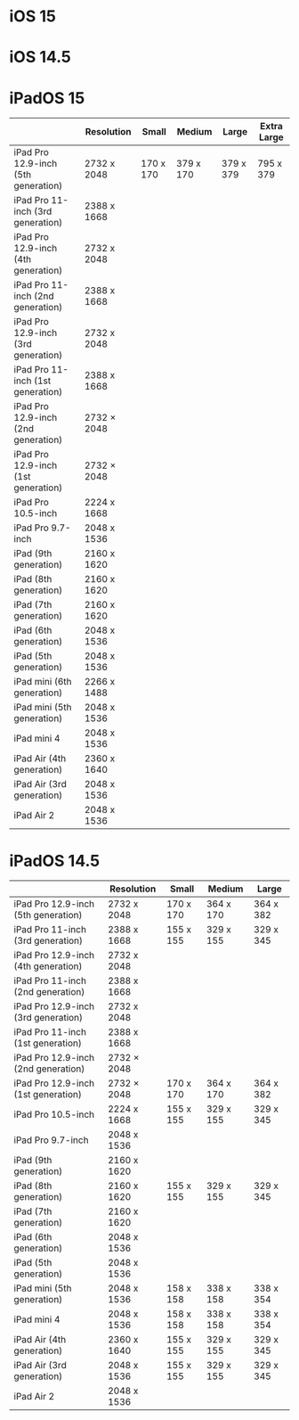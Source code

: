 # iOS 15

# iOS 14.5

# iPadOS 15

||Resolution|Small|Medium|Large|Extra Large|
|-|-|-|-|-|-|
|iPad Pro 12.9-inch (5th generation)|2732 x 2048|170 x 170|379 x 170|379 x 379|795 x 379|
|iPad Pro 11-inch (3rd generation)|2388 x 1668|||||
|iPad Pro 12.9-inch (4th generation)|2732 x 2048|||||
|iPad Pro 11-inch (2nd generation)|2388 x 1668|||||
|iPad Pro 12.9-inch (3rd generation)|2732 x 2048|||||
|iPad Pro 11-inch (1st generation)|2388 x 1668|||||
|iPad Pro 12.9-inch (2nd generation)|2732 × 2048|||||
|iPad Pro 12.9-inch (1st generation)|2732 × 2048|||||
|iPad Pro 10.5-inch|2224 x 1668|||||
|iPad Pro 9.7-inch|2048 x 1536|||||
|iPad (9th generation)|2160 x 1620|||||
|iPad (8th generation)|2160 x 1620|||||
|iPad (7th generation)|2160 x 1620|||||
|iPad (6th generation)|2048 x 1536|||||
|iPad (5th generation)|2048 x 1536|||||
|iPad mini (6th generation)|2266 x 1488||||
|iPad mini (5th generation)|2048 x 1536|||||
|iPad mini 4|2048 x 1536||||
|iPad Air (4th generation)|2360 x 1640|||||
|iPad Air (3rd generation)|2048 x 1536|||||
|iPad Air 2|2048 x 1536|||||

# iPadOS 14.5

||Resolution|Small|Medium|Large|
|-|-|-|-|-|
|iPad Pro 12.9-inch (5th generation)|2732 x 2048|170 x 170|364 x 170|364 x 382|
|iPad Pro 11-inch (3rd generation)|2388 x 1668|155 x 155|329 x 155|329 x 345|
|iPad Pro 12.9-inch (4th generation)|2732 x 2048||||
|iPad Pro 11-inch (2nd generation)|2388 x 1668||||
|iPad Pro 12.9-inch (3rd generation)|2732 x 2048||||
|iPad Pro 11-inch (1st generation)|2388 x 1668||||
|iPad Pro 12.9-inch (2nd generation)|2732 × 2048||||
|iPad Pro 12.9-inch (1st generation)|2732 × 2048|170 x 170|364 x 170|364 x 382|
|iPad Pro 10.5-inch|2224 x 1668|155 x 155|329 x 155|329 x 345|
|iPad Pro 9.7-inch|2048 x 1536||||
|iPad (9th generation)|2160 x 1620||||
|iPad (8th generation)|2160 x 1620|155 x 155|329 x 155|329 x 345|
|iPad (7th generation)|2160 x 1620||||
|iPad (6th generation)|2048 x 1536||||
|iPad (5th generation)|2048 x 1536||||
|iPad mini (5th generation)|2048 x 1536|158 x 158|338 x 158|338 x 354|
|iPad mini 4|2048 x 1536|158 x 158|338 x 158|338 x 354|
|iPad Air (4th generation)|2360 x 1640|155 x 155|329 x 155|329 x 345|
|iPad Air (3rd generation)|2048 x 1536|155 x 155|329 x 155|329 x 345|
|iPad Air 2|2048 x 1536||||

